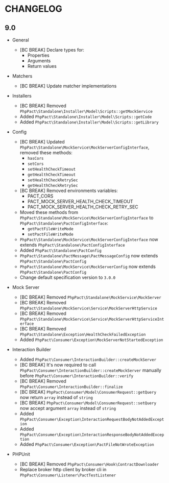 CHANGELOG
=========

9.0
---

* General
  * [BC BREAK] Declare types for:
    * Properties
    * Arguments
    * Return values

* Matchers
  * [BC BREAK] Update matcher implementations

* Installers
  * [BC BREAK] Removed `PhpPact\Standalone\Installer\Model\Scripts::getMockService`
  * Added `PhpPact\Standalone\Installer\Model\Scripts::getCode`
  * Added `PhpPact\Standalone\Installer\Model\Scripts::getLibrary`

* Config
  * [BC BREAK] Updated `PhpPact\Standalone\MockService\MockServerConfigInterface`, removed these methods:
    * `hasCors`
    * `setCors`
    * `setHealthCheckTimeout`
    * `getHealthCheckTimeout`
    * `setHealthCheckRetrySec`
    * `getHealthCheckRetrySec`
  * [BC BREAK] Removed environments variables:
    * PACT_CORS
    * PACT_MOCK_SERVER_HEALTH_CHECK_TIMEOUT
    * PACT_MOCK_SERVER_HEALTH_CHECK_RETRY_SEC
  * Moved these methods from `PhpPact\Standalone\MockService\MockServerConfigInterface` to `PhpPact\Standalone\PactConfigInterface`:
    * `getPactFileWriteMode`
    * `setPactFileWriteMode`
  * `PhpPact\Standalone\MockService\MockServerConfigInterface` now extends `PhpPact\Standalone\PactConfigInterface`
  * Added `PhpPact\Standalone\PactConfig`
  * `PhpPact\Standalone\PactMessage\PactMessageConfig` now extends `PhpPact\Standalone\PactConfig`
  * `PhpPact\Standalone\MockService\MockServerConfig` now extends `PhpPact\Standalone\PactConfig`
  * Change default specification version to `3.0.0`

* Mock Server
  * [BC BREAK] Removed `PhpPact\Standalone\MockService\MockServer`
  * [BC BREAK] Removed `PhpPact\Standalone\MockService\Service\MockServerHttpService`
  * [BC BREAK] Removed `PhpPact\Standalone\MockService\Service\MockServerHttpServiceInterface`
  * [BC BREAK] Removed `PhpPact\Standalone\Exception\HealthCheckFailedException`
  * Added `PhpPact\Consumer\Exception\MockServerNotStartedException`

* Interaction Builder
  * Added `PhpPact\Consumer\InteractionBuilder::createMockServer`
  * [BC BREAK] It's now required to call `PhpPact\Consumer\InteractionBuilder::createMockServer` manually before `PhpPact\Consumer\InteractionBuilder::verify`
  * [BC BREAK] Removed `PhpPact\Consumer\InteractionBuilder::finalize`
  * [BC BREAK] `PhpPact\Consumer\Model\ConsumerRequest::getQuery` now return `array` instead of `string`
  * [BC BREAK] `PhpPact\Consumer\Model\ConsumerRequest::setQuery` now accept argument `array` instead of `string`
  * Added `PhpPact\Consumer\Exception\InteractionRequestBodyNotAddedException`
  * Added `PhpPact\Consumer\Exception\InteractionResponseBodyNotAddedException`
  * Added `PhpPact\Consumer\Exception\PactFileNotWroteException`

* PHPUnit
  * [BC BREAK] Removed `PhpPact\Consumer\Hook\ContractDownloader`
  * Replace broker http client by broker cli in `PhpPact\Consumer\Listener\PactTestListener`
